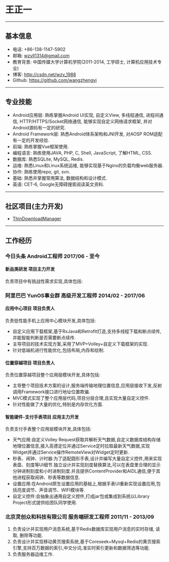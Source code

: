 # 王正一

****
## 基本信息

* 电话: +86-138-1147-5902
* 邮箱: wzyll1314@gmail.com
* 教育背景: 中国传媒大学计算机学院(2011-2014, 工学硕士, 计算机应用技术专业)
* 博客: <http://csdn.net/wzy_1988>
* Github: <https://github.com/wangzhengyi>

****
## 专业技能

* Android应用层: 熟练掌握Android UI实现, 自定义View, 多线程通信, 进程间通信, HTTP/HTTPS/Socket网络通信, 能够实现自定义网络请求框架, 并对Android源码有一定的研究.
* Android Framework层: 熟悉Android体系架构和JNI开发, 对AOSP ROM适配有一定的开发经验.
* 前端: 熟练掌握Vue框架使用.
* 编程语言: 熟练使用JAVA, PHP, C, Shell, JavaScript, 了解HTML, CSS.
* 数据库: 熟悉SQLite, MySQL, Redis.
* 运维: 熟悉Linux和Linux系统运维, 能够实现基于Nginx的负载均衡web服务器.
* 协作: 熟练使用repo, git, svn.
* 基础: 熟悉并掌握常用算法, 数据结构和设计模式.
* 英语: CET-6, Google无障碍搜索阅读英文资料.

****
## 社区项目(主力开发)

* [ThinDownloadManager](https://github.com/smanikandan14/ThinDownloadManager)

****
## 工作经历

### 今日头条 Android工程师 2017/06 - 至今 

#### 新品类研发 项目主力开发

负责项目中有挑战性需求实现,具体包括:

### 阿里巴巴 YunOS事业群 高级开发工程师 2014/02 - 2017/06

#### 应用中心项目 项目负责人

负责低性能手机上应用中心模块开发,具体包括:

* 自定义应用下载框架,基于RxJava和Retrofit打造,支持多线程下载和断点续传,并能智能判断是否需要断点续传.
* 主导项目的技术实现方案,采用了MVP+Volley+自定义下载框架的实现.
* 针对低端机进行性能优化,包括布局,内存和绘制.

#### 位置穿越项目 项目负责人

负责位置穿越项目整个应用层模块开发,具体包括:

* 主导整个项目技术方案的设计,服务端传输地理位置信息,应用层接收下发,反射调用Framework接口进行地址位置欺骗.
* MVC模式实现了整个应用层代码,项目分层合理,且实现大量自定义控件.
* 针对性能做了大量的优化,特别是内存优化方面.

#### 智能硬件-支付手表项目 应用主力开发

负责支付手表整个应用层模块开发,具体包括:

* 天气应用:自定义Volley Request获取并解析天气数据,自定义数据库结构存储地理位置信息,接入高德定位并通过Service定时拉取最新天气数据,实现Widget并通过Service操作RemoteView对Widget定时更新.
* 秒表、闹钟、计时器:为了适配圆形手表,设计并编写大量自定义控件,用来实现表盘、刻度等UI细节.独立设计并实现刻度替换算法,可以在表盘里合理的显示分钟进制刻度和小时进制刻度.并且提供ContentProvider和AIDL通信,便于其他进程获取闹钟、秒表等数据信息.
* 设置应用:在Android原生设置应用的基础上,根据手表UI重新实现设置应用,包括亮度调节、声音调节、WIFI模块等.
* 自定义控件:会抽象出通用自定义控件,打成jar包或集成到系统以Library Project形式提供给团队同学使用.

### 北京灵创众和科技有限公司  服务端研发工程师 2011/11 - 2013/09

1.  负责设计并实现用户消息系统,基于Redis数据库实现用户消息的实时存储, 读取, 删除等功能.
2.  负责设计并实现移动黄页搜索系统,基于Coreseek+Mysql+Redis的黄页搜索引擎,支持百万数据的索引,中文分词,准实时索引更新和数据筛选等功能.
3.  负责服务器运维工作.
